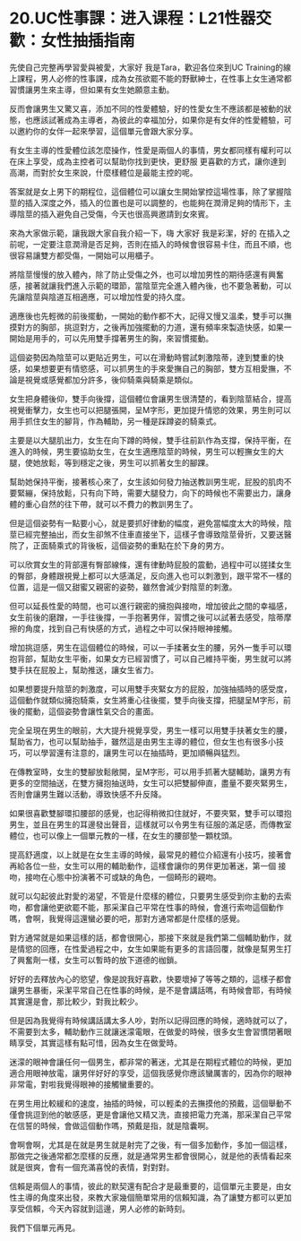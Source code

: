 # 20.UC性事課：进入课程：L21性器交歡：女性抽插指南

先使自己完整再學習愛與被愛，大家好 我是Tara，歡迎各位來到UC Training的線上課程，男人必修的性事課，成為女孩欲罷不能的野獸紳士，在性事上女生通常都習慣讓男生來主導，但如果有女生她願意主動。

反而會讓男生又驚又喜，添加不同的性愛體驗，好的性愛女生不應該都是被動的狀態，也應該試著成為主導者，為彼此的幸福加分，如果你是有女伴的性愛體驗，可以邀約你的女伴一起來學習，這個單元會跟大家分享。

有女生主導的性愛體位該怎麼操作，性愛是兩個人的事情，男女都同樣有權利可以在床上享受，成為主控者可以幫助你找到更快，更舒服 更喜歡的方式，讓你達到高潮，而對於女生來說，什麼樣體位是最能主控的呢。

答案就是女上男下的期程位，這個體位可以讓女生開始掌控這場性事，除了掌握陰莖的插入深度之外，插入的位置也是可以調整的，也能夠在潤滑足夠的情形下，主導陰莖的插入避免自己受傷，今天也很高興邀請到女來賓。

來為大家做示範，讓我跟大家自我介紹一下，嗨 大家好 我是彩潔，好的 在插入之前呢，一定要注意潤滑是否足夠，否則在插入的時候會很容易卡住，而且不順，也很容易讓雙方都受傷，一開始可以用櫃子。

將陰莖慢慢的放入體內，除了防止受傷之外，也可以增加男性的期待感還有興奮感，接著就讓我們進入示範的環節，當陰莖完全進入體內後，也不要急著動，可以先讓陰莖與陰道互相適應，可以增加性愛的持久度。

適應後也先輕微的前後擺動，一開始的動作都不大，記得又慢又溫柔，雙手可以撫摸對方的胸部，挑逗對方，之後再加強擺動的力道，還有頻率來製造快感，如果一開始是用手的，可以先用雙手撐著男生的胸，來習慣擺動。

這個姿勢因為陰莖可以更貼近男生，可以在滑動時嘗試刺激陰蒂，達到雙重的快感，如果想要更有情慾感，可以抓男生的手來愛撫自己的胸部，雙方互相愛撫，不論是視覺或感覺都加分許多，後仰騎乘與騎乘是類似。

女生把身體後仰，雙手向後撐，這個體位會讓男生很清楚的，看到陰莖結合，提高視覺衝擊力，女生也可以把腿張開，呈M字形，更加提升情慾的效果，男生則可以用手抓住女生的腳背，作為輔助，另一種是踩蹲姿的騎乘式。

主要是以大腿肌出力，女生在向下蹲的時候，雙手往前趴作為支撐，保持平衡，在進入的時候，男生要協助女生，在女生適應陰莖的時候，男生可以輕撫女生的大腿，使她放鬆，等到穩定之後，男生可以抓著女生的腳踝。

幫助她保持平衡，接著核心來了，女生該如何發力抽送教訓男生呢，屁股的肌肉不要緊繃，保持放鬆，只有向下時，需要大腿發力，向下的時候也不需要出力，讓身體的重心自然的往下帶，就可以不費力的教訓男生了。

但是這個姿勢有一點要小心，就是要抓好律動的幅度，避免當幅度太大的時候，陰莖已經完整抽出，而女生卻煞不住車直接坐下，這樣子會導致陰莖骨折，又要送醫院了，正面騎乘式的背後板，這個姿勢的重點在於下身的男方。

可以欣賞女生的背部還有臀部線條，還有律動時屁股的震動，過程中可以搓揉女生的臀部，身體跟視覺上都可以大感滿足，反向進入也可以刺激到，跟平常不一樣的位置，這是一個又甜蜜又親密的姿勢，雖然會減少對陰莖的刺激。

但可以延長性愛的時間，也可以進行親密的擁抱與接吻，增加彼此之間的幸福感，女生前後的磨蹭，一手往後撐，一手抱著男伴，習慣之後可以試著去感受，陰蒂摩擦的角度，找到自己有快感的方式，過程之中可以保持眼神接觸。

增加挑逗感，男生在這個體位的時候，可以一手揉著女生的腰，另外一隻手可以環抱背部，幫助女生平衡，如果女方已經習慣了，可以自己維持平衡，男生就可以將雙手扶在屁股上，幫助推送，讓女生省力。

如果想要提升陰莖的刺激度，可以用雙手夾緊女方的屁股，加強抽插時的感受度，這個動作就類似擁抱騎乘，女生將重心往後擺，雙手向後支撐，把腿呈M字形，前後的擺動，這個姿勢會讓性氣交合的畫面。

完全呈現在男生的眼前，大大提升視覺享受，男生一樣可以用雙手扶著女生的腰，幫助省力，也可以幫助抽手，雖然這是由男生主導的體位，但女生也有很多小技巧，可以學習還有注意的，讓男生可以在抽插時，更加順暢與猛烈。

在傳教室時，女生的雙腳放鬆敞開，呈M字形，可以用手抓著大腿輔助，讓男方有更多的空間抽送，在雙方擁抱抽送時，女生可以把雙腳伸直，盡量不要夾緊男生，否則會讓男生難以活動，導致快感不升反降。

如果很喜歡雙腳環扣腰部的感覺，也記得稍微扣住就好，不要夾緊，雙手可以環抱男生，並且在男生的耳邊發出聲音，這樣就可以令男生有征服的滿足感，而傳教室體位，也可以像上一個單元教的一樣，在女生的腰部墊一顆枕頭。

提高舒適度，以上就是在女生主導的時候，最常見的體位介紹還有小技巧，接著會再給各位一些，女生可以用的輔助動作，這樣會讓你的男伴更加著迷，第一個 接吻，接吻在心態中扮演著不可或缺的角色，一個畸形的親吻。

就可以勾起彼此對愛的渴望，不管是什麼樣的體位，只要男生感受到你主動的去索吻，都會讓他更欲罷不能，那采潔自己平常在性事的時候，會進行索吻這個動作嗎，會啊，我覺得這還蠻必要的吧，那對方通常都是什麼樣的感覺。

對方通常就是如果這樣的話，都會很開心，那接下來就是我們第二個輔助動作，就是情慾的回應，在性愛過程之中，女生如果能有更多的言語回覆，就像是幫男生打了興奮劑一樣，女生可以暫時的放下道德的枷鎖。

好好的去釋放內心的慾望，像是說我好喜歡，快要壞掉了等等之類的，這樣子都會讓男生暴衝，采潔平常自己在性事的時候，是不是會講話嗎，有時候會耶，有時候其實還是會，那比較少，對我比較少。

但是因為我覺得有時候講話講太多人吵，對所以記得回應的時候，適時就可以了，不需要到太多，輔助動作三就讓迷濛電眼，在做愛的時候，很多女生會習慣閉著眼睛享受，其實這樣有點可惜，因為女生在做愛時。

迷濛的眼神會讓任何一個男生，都非常的著迷，尤其是在期程式體位的時候，更加適合用眼神放電，讓男伴好好的享受，這個我感覺你應該蠻厲害的，因為你的眼神非常電，對啦我覺得眼神的接觸蠻重要的。

在男生用比較緩和的速度，抽插的時候，可以輕柔的去撫摸他的預戴，這個舉動不僅會挑逗到他的敏感感，更是會讓他又精又洗，直接把電力充滿，那采潔自己平常在信誓的時候，會做這個動作嗎，預戴是指，就是陰囊啊。

會啊會啊，尤其是在就是男生就是射完了之後，有一個多加動作，多加一個這樣，那做完之後通常都怎麼樣的反應，就是通常男生都會很開心，就是他的表情看起來就是很爽，會有一個充滿喜悅的表情，對對對。

信賴是兩個人的事情，彼此的默契還有配合才是最重要的，這個單元主要是，由女性主導的角度來出發，來教大家幾個簡單常用的信賴知識，為了讓雙方都可以更加享受信賴，今天內容就到這邊，男人必修的新時刻。

我們下個單元再見。